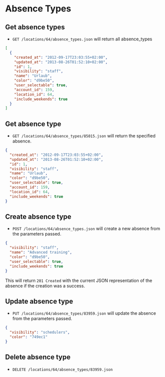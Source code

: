 Absence Types
=======================

Get absence types
----------

* `GET /locations/64/absence_types.json` will return all absence_types

```json
[
  {
    "created_at": "2012-09-17T23:03:55+02:00",
    "updated_at": "2013-08-26T01:52:10+02:00",
    "id": 1,
    "visibility": "staff",
    "name": "Urlaub",
    "color": "d9be50",
    "user_selectable": true,
    "account_id": 159,
    "location_id": 64,
    "include_weekends": true
  }
]
```

Get absence type
----------

* `GET /locations/64/absence_types/85015.json` will return the specified absence.

```json
{
  "created_at": "2012-09-17T23:03:55+02:00",
  "updated_at": "2013-08-26T01:52:10+02:00",
  "id": 1,
  "visibility": "staff",
  "name": "Urlaub",
  "color": "d9be50",
  "user_selectable": true,
  "account_id": 159,
  "location_id": 64,
  "include_weekends": true
}
```

Create absence type
--------------

* `POST /locations/64/absence_types.json` will create a new absence from the parameters passed.

```json
{
  "visibility": "staff",
  "name": "Advanced training",
  "color": "d9be50",
  "user_selectable": true,
  "include_weekends": true
}
```

This will return `201 Created` with the current JSON representation of the absence if the creation was a success.


Update absence type
--------------

* `PUT /locations/64/absence_types/83959.json` will update the absence from the parameters passed.

```json
{
  "visibility": "schedulers",
  "color": "749ec1"
}
```

Delete absence type
--------------

* `DELETE /locations/64/absence_types/83959.json`
